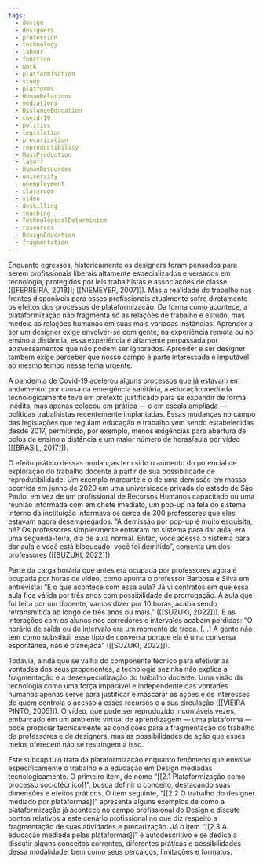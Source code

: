 ```yaml
---
tags:
  - design
  - designers
  - profession
  - technology
  - labour
  - function
  - work
  - platformisation
  - study
  - platforms
  - HumanRelations
  - mediations
  - DistanceEducation
  - covid-19
  - politics
  - legislation
  - precarization
  - reproductibility
  - MassProduction
  - layoff
  - HumanResources
  - university
  - unemployment
  - classroom
  - video
  - deskilling
  - teaching
  - TechnologicalDeterminism
  - resources
  - DesignEducation
  - fragmentation
---
```

Enquanto egressos, historicamente os designers foram pensados para serem profissionais liberais altamente especializados e versados em tecnologia, protegidos por leis trabalhistas e associações de classe ([[FERREIRA, 2018]]; [[NIEMEYER, 2007]]). Mas a realidade do trabalho nas frentes disponíveis para esses profissionais atualmente sofre diretamente os efeitos dos processos de plataformização. Da forma como acontece, a plataformização não fragmenta só as relações de trabalho e estudo, mas medeia as relações humanas em suas mais variadas instâncias. Aprender a ser um designer exige envolver-se com gente; na experiência remota ou no ensino a distância, essa experiência é altamente perpassada por atravessamentos que não podem ser ignorados. Aprender e ser designer também exige perceber que nosso campo é parte interessada e imputável ao mesmo tempo nesse tema urgente.

A pandemia de Covid-19 acelerou alguns processos que já estavam em andamento: por causa da emergência sanitária, a educação mediada tecnologicamente teve um pretexto justificado para se expandir de forma inédita, mas apenas colocou em prática — e em escala ampliada — políticas trabalhistas recentemente implantadas. Essas mudanças no campo das legislações que regulam educação e trabalho vem sendo estabelecidas desde 2017, permitindo, por exemplo, menos exigências para abertura de polos de ensino a distância e um maior número de horas/aula por vídeo ([[BRASIL, 2017]]).

O efeito prático dessas mudanças tem sido o aumento do potencial de exploração do trabalho docente a partir de sua possibilidade de reprodutibilidade. Um exemplo marcante é o de uma demissão em massa ocorrida em junho de 2020 em uma universidade privada do estado de São Paulo: em vez de um profissional de Recursos Humanos capacitado ou uma reunião informada com em chefe imediato, um pop-up na tela do sistema interno da instituição informava os cerca de 300 professores que eles estavam agora desempregados. “A demissão por pop-up é muito esquisita, né? Os professores simplesmente entraram no sistema para dar aula, era uma segunda-feira, dia de aula normal. Então, você acessa o sistema para dar aula e você está bloqueado: você foi demitido”, comenta um dos professores ([[SUZUKI, 2022]]).

Parte da carga horária que antes era ocupada por professores agora é ocupada por horas de vídeo, como aponta o professor Barbosa e Silva em entrevista: “E o que acontece com essa aula? Já vi contratos em que essa aula fica válida por três anos com possibilidade de prorrogação. A aula que foi feita por um docente, vamos dizer por 10 horas, acaba sendo retransmitida ao longo de três anos ou mais.” ([[SUZUKI, 2022]]). E as interações com os alunos nos corredores e intervalos acabam perdidas: “O horário de saída ou de intervalo era um momento de troca. [...] A gente não tem como substituir esse tipo de conversa porque ela é uma conversa espontânea, não é planejada” ([[SUZUKI, 2022]]).

Todavia, ainda que se valha do componente técnico para efetivar as vontades dos seus proponentes, a tecnologia sozinha não explica a fragmentação e a desespecialização do trabalho docente. Uma visão da tecnologia como uma força imparável e independente das vontades humanas apenas serve para justificar e mascarar as ações e os interesses de quem controla o acesso a esses recursos e a sua circulação ([[VIEIRA PINTO, 2005]]). O vídeo, que pode ser reproduzido incontáveis vezes, embarcado em um ambiente virtual de aprendizagem — uma plataforma — pode propiciar tecnicamente as condições para a fragmentação do trabalho de professores e de designers, mas as possibilidades de ação que esses meios oferecem não se restringem a isso.

Este subcapítulo trata da plataformização enquanto fenômeno que envolve especificamente o trabalho e a educação em Design mediadas tecnologicamente. O primeiro item, de nome “[[2.1 Plataformização como processo sociotécnico]]”, busca definir o conceito, destacando suas dimensões e efeitos práticos. O item seguinte, “[[2.2 O trabalho do designer mediado por plataformas]]” apresenta alguns exemplos de como a plataformização já acontece no campo profissional do Design e discute pontos relativos a este cenário profissional no que diz respeito a fragmentação de suas atividades e precarização. Já o item “[[2.3 A educação mediada pelas plataformas]]” é autodescritivo e se dedica a discutir alguns conceitos correntes, diferentes práticas e possibilidades dessa modalidade, bem como seus percalços, limitações e formatos.